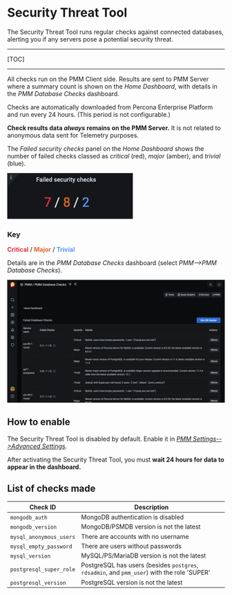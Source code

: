 # Security Threat Tool

The Security Threat Tool runs regular checks against connected databases, alerting you if any servers pose a potential security threat.

---

[TOC]

---

All checks run on the PMM Client side. Results are sent to PMM Server where a summary count is shown on the *Home Dashboard*, with details in the *PMM Database Checks* dashboard.

Checks are automatically downloaded from Percona Enterprise Platform and run every 24 hours. (This period is not configurable.)

**Check results data *always* remains on the PMM Server.** It is not related to anonymous data sent for Telemetry purposes.

The *Failed security checks* panel on the *Home Dashboard* shows the number of failed checks classed as *critical* (red), *major* (amber), and *trivial* (blue).

![Failed security checks panel](../../_images/PMM_Home_Dashboard_Panels_Failed_Security_Checks.jpg)

<div class="panel panel-default">
  <div class="panel-heading">
    <h3 class="panel-title">Key</h3>
  </div>
  <div class="panel-body">
    <b style="color:#e02f44;">Critical</b> &sol; <b style="color:#e36526;">Major</b> &sol; <b style="color:#5794f2;">Trivial</b>
  </div>
</div>

Details are in the *PMM Database Checks* dashboard (select *PMM-->PMM Database Checks*).

![PMM Database Checks dashboard](../../_images/PMM_Database_Checks.jpg)

## How to enable

The Security Threat Tool is disabled by default. Enable it in [*PMM Settings-->Advanced Settings*](../../how-to/configure.md#advanced-settings).

After activating the Security Threat Tool, you must **wait 24 hours for data to appear in the dashboard.**

## List of checks made

| Check ID                | Description
| ----------------------- | ----------------------------------------------------------------
| `mongodb_auth`          | MongoDB authentication is disabled
| `mongodb_version`       | MongoDB/PSMDB version is not the latest
| `mysql_anonymous_users` | There are accounts with no username
| `mysql_empty_password`  | There are users without passwords
| `mysql_version`         | MySQL/PS/MariaDB version is not the latest
| `postgresql_super_role` | PostgreSQL has users (besides `postgres`, `rdsadmin`, and `pmm_user`) with the role 'SUPER'
| `postgresql_version`    | PostgreSQL version is not the latest
